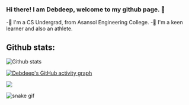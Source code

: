 ### Hi there! I am Debdeep, welcome to my github page. 👋

<!--
**Debdeep1/Debdeep1** is a ✨ _special_ ✨ repository because its `README.md` (this file) appears on your GitHub profile.

Here are some ideas to get you started:

- 🔭 I’m currently working on ...
- 🌱 I’m currently learning ...
- 👯 I’m looking to collaborate on ...
- 🤔 I’m looking for help with ...
- 💬 Ask me about ...
- 📫 How to reach me: ...
- 😄 Pronouns: ...
- ⚡ Fun fact: ...
-->
-🔭 I'm a CS Undergrad, from Asansol Engineering College.
-🌱 I'm a keen learner and also an athlete.


<!-- My contributions -->
## Github stats:
![Github stats](https://github-readme-stats.vercel.app/api?username=Debdeep1)



[![Debdeep's GitHub activity graph](https://activity-graph.herokuapp.com/graph?username=Debdeep1&theme=xcode)](https://github.com/Debdeep1)

<img align="center" src="https://github-readme-streak-stats.herokuapp.com/?user=Debdeep1&theme=tokyonight" />



![snake gif](https://github.com/Debdeep1/Debdeep1/blob/output/github-contribution-grid-snake.gif)
